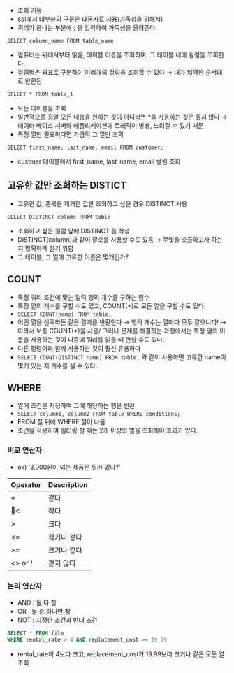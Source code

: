 -   조회 기능
-   sql에서 대부분의 구문은 대문자로 사용(가독성을 위해서)
-   쿼리가 끝나는 부분에 ; 을 입력하여 가독성을 올려준다.

`SELECT column_name FROM table_name`

-   컴퓨터는 뒤에서부터 읽음, 테이블 이름을 조회하여, 그 태이블 내에 컬럼을 조회한다.
-   컬럼명은 쉼표로 구분하여 여러개의 컬럼을 조회할 수 있다 → 내가 입력한 순서대로 반환됨

`SELECT * FROM table_1`

-   모든 테이블을 조회
-   일반적으로 정말 모든 내용을 원하는 것이 아니라면 \*을 사용하는 것은 좋지 않다 → 데이터 베이스 서버와 애플리케이션에 트래픽이 발생, 느려질 수 있기 때문
-   특정 열만 필요하다면 가급적 그 열만 조회

`SELECT first_name, last_name, email FROM customer;`

-   custmer 테이블에서 first_name, last_name, email 컬럼 조회

## 고유한 값만 조회하는 DISTICT

-   고유한 값, 중복을 제거한 값만 조회하고 싶을 경우 DISTINCT 사용

`SELECT DISTINCT column FROM table`

-   조회하고 싶은 컬럼 앞에 DISTINCT 를 작성
-   DISTINCT(column)과 같이 괄호를 사용할 수도 있음 → 무엇을 호출하고자 하는 지 명확하게 알기 위함
-   그 테이블, 그 열에 고유한 이름은 몇개인가?

## COUNT

-   특정 쿼리 조건에 맞는 입력 행의 개수를 구하는 함수
-   특정 열의 개수를 구할 수도 있고, COUNT(*)로 모든 열을 구할 수도 있다.
-   `SELECT COUNT(name) FROM table;`
-   어떤 열을 선택하든 같은 결과를 반환한다 → 행의 개수는 열마다 모두 같으니까! → 따라서 보통 COUNT(\*)을 사용/ 그러나 문제를 해결하는 과정에서는 특정 열의 이름을 사용하는 것이 나중에 쿼리를 읽을 때 편할 수도 있다.
-   다른 명령어와 함께 사용하는 것이 훨신 유용하다
-   `SELECT COUNT(DISTINCT name) FROM table;` 와 같이 사용하면 고유한 name이 몇개 있는 지 개수를 셀 수 있다.

## WHERE

-   열에 조건을 지정하여 그에 해당하는 행을 반환
-   `SELECT column1, column2 FROM table WHERE conditions;`
-   FROM 절 뒤에 WHERE 절이 나옴
-   조건을 적용하여 필터링 할 때는 2개 이상의 열을 조회해야 효과가 있다.

### 비교 연산자

-   ex) ‘3,000원이 넘는 제품은 뭐가 있나?’

| Operator | Description |
| -------- | ----------- |
| =        | 같다        |
| <       | 작다        |
| >        | 크다        |
| <=       | 작거나 같다 |
| >=       | 크거나 같다 |
| <> or !  | 같지 않다            |

### 논리 연산자

-   AND : 둘 다 참
-   OR : 둘 중 하나만 참
-   NOT : 지정한 조건과 반대 조건

```sql
SELECT * FROM film
WHERE rental_rate > 4 AND replacement_cost >= 19.99
```

-   rental_rate이 4보다 크고, replacement_cost가 19.99보다 크거나 같은 모든 열 조회